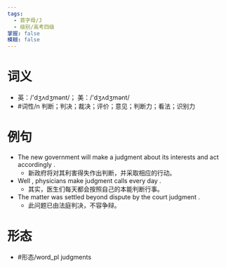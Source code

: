 ```yaml
---
tags:
  - 首字母/J
  - 级别/高考四级
掌握: false
模糊: false
---
```

# 词义
- 英：/'dʒʌdʒmənt/； 美：/'dʒʌdʒmənt/
- #词性/n  判断；判决；裁决；评价；意见；判断力；看法；识别力
# 例句
- The new government will make a judgment about its interests and act accordingly .
	- 新政府将对其利害得失作出判断，并采取相应的行动。
- Well , physicians make judgment calls every day .
	- 其实，医生们每天都会按照自己的本能判断行事。
- The matter was settled beyond dispute by the court judgment .
	- 此问题已由法庭判决，不容争辩。
# 形态
- #形态/word_pl judgments
